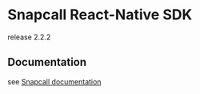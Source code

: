 # Snapcall React-Native SDK

release 2.2.2

## Documentation

see [Snapcall documentation](https://doc.snapcall.io/#react-native)
